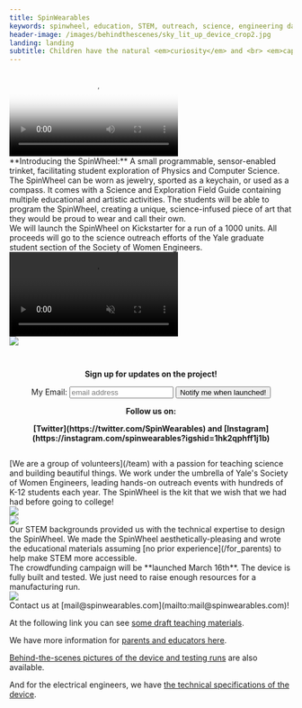 ```yaml
---
title: SpinWearables
keywords: spinwheel, education, STEM, outreach, science, engineering day, electronics, computer science, physics
header-image: /images/behindthescenes/sky_lit_up_device_crop2.jpg
landing: landing
subtitle: Children have the natural <em>curiosity</em> and <br> <em>capacity</em> to engineer a better world. <br> <br> Our kits just remind them.
---
```


<div class="row dark-transparent">
<div class="column"><video style="margin:auto;max-width:100%;" poster="/images/kickvideo_snap.jpg" src="/images/kickvideo.mp4" playsinline controls></video></div>
</div>

<div class="row">
<div class="column long-text">
**Introducing the SpinWheel:** A small programmable, sensor-enabled trinket, facilitating student exploration of Physics and Computer Science. The SpinWheel can be worn as jewelry, sported as a keychain, or used as a compass. It comes with a Science and Exploration Field Guide containing multiple educational and artistic activities. The students will be able to program the SpinWheel, creating a unique, science-infused piece of art that they would be proud to wear and call their own.
</div>
</div>
    
<div class="row">
<div class="column large-text">
We will launch the SpinWheel on Kickstarter for a run of a 1000 units. All proceeds will go to the science outreach efforts
of the Yale graduate student section of the Society of Women Engineers.
</div>
<div class="column column-long"><video src="/images/behindthescenes/pretty_device.mp4" muted autoplay playsinline loop></video></div>
</div>

<div class="row row-small-reverse dark-transparent">
<div class="column column-long"><img src="/images/behindthescenes/earring_3.jpg"></div>
<div class="column large-text">
<style>
form {
  margin: auto;
  width: 90%;
  text-align: center;
  padding: 1em;
}

form > input {
  margin: 0.2em;
  /*border-radius: 1.5em;*/
  padding: 0.5em 1em;
  text-align: center;
  border: none;
}
</style>
<form action="https://docs.google.com/forms/u/1/d/e/1FAIpQLScpB8NUWgx-FhHzPOE5s-GHF2pZI4DTbhna-90F1GGhoF2YQQ/formResponse" method="post" id="signup-form">
<p><strong>Sign up for updates on the project!</strong></p>
<label>My Email:</label>
<input id="email" type="email" autocomplete="email" tabindex="0" aria-label="Your email" name="emailAddress" placeholder="email address" value="" required="" aria-invalid="true">
<input class="round-button" id="button" type="submit" value="Notify me when launched!" />
<!--<p style="width:70%;margin:1em auto 1em auto;">We will not email you more than twice, as we respect your time!</p>-->
<p><strong>Follow us on:</strong></p>
<p><strong>[Twitter](https://twitter.com/SpinWearables) and [Instagram](https://instagram.com/spinwearables?igshid=1hk2qphff1j1b)</strong></p>
</form>
<!--
<iframe src="https://docs.google.com/forms/d/e/1FAIpQLScpB8NUWgx-FhHzPOE5s-GHF2pZI4DTbhna-90F1GGhoF2YQQ/viewform?embedded=true" height="600" frameborder="0" marginheight="0" marginwidth="0" style="width:100%;">Loading…</iframe>
-->

</div>
</div>


<div class="row">
<div class="column large-text">
[We are a group of volunteers](/team) with a passion for teaching science and building beautiful things. We work under the umbrella of Yale's Society of Women Engineers, leading hands-on outreach events with hundreds of K-12 students each year. The SpinWheel is the kit that we wish that we had had before going to college!   
</div>
<div class="column column-long"><img src="/images/team_2.jpg"></div>
</div>

<div class="row row-small-reverse dark-transparent">
<div class="column column-long"><img src="/images/for_parents/kid_coding_spinwheel.jpg"></div>
<div class="column large-text">
Our STEM backgrounds provided us with the technical expertise to design the SpinWheel. We made the SpinWheel aesthetically-pleasing and wrote the educational materials assuming [no prior experience](/for_parents) to help make STEM more accessible. 
</div>

</div>

<div class="row">
<div class="column large-text">
The crowdfunding campaign will be **launched March 16th**. The device is fully built and tested. We just need to raise enough resources for a manufacturing run.
</div>
<div class="column column-long"><img src="/images/behindthescenes/keychain_illuminated_cropped.jpg"></div>
</div>

<div class="row dark">
<div class="column">
Contact us at [mail@spinwearables.com](mailto:mail@spinwearables.com)!

At the following link you can see [some draft teaching materials](/book).
    
We have more information for [parents and educators here](/for_parents).

[Behind-the-scenes pictures of the device and testing runs](/behindthescenes) are also available.

And for the electrical engineers, we have [the technical specifications of the device](/specs).
</div>
</div>

